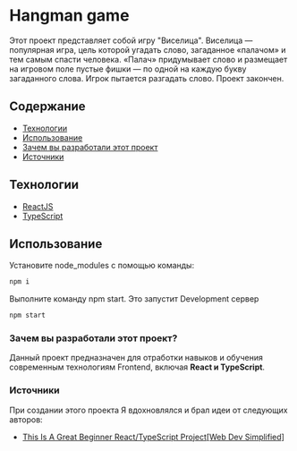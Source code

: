 # Hangman game
Этот проект представляет собой игру "Виселица". Виселица — популярная игра, цель которой угадать слово, загаданное «палачом» и тем самым спасти человека. «Палач» придумывает слово и размещает на игровом поле пустые фишки — по одной на каждую букву загаданного слова. Игрок пытается разгадать слово.
Проект закончен.

## Содержание
- [Технологии](#технологии)
- [Использование](#использование)
- [Зачем вы разработали этот проект](#зачем-вы-разработали-этот-проект)
- [Источники](#источники)



## Технологии
- [ReactJS](https://ru.legacy.reactjs.org/)
- [TypeScript](https://www.typescriptlang.org/)

## Использование

Установите node_modules с помощью команды:
```sh
npm i
```
Выполните команду npm start. Это запустит Development сервер
```sh
npm start
```

### Зачем вы разработали этот проект?
Данный проект предназначен для отработки навыков и обучения современным технологиям Frontend, включая <b>React и TypeScript</b>.

### Источники
При создании этого проекта Я вдохновлялся и брал идеи от следующих авторов:
- [This Is A Great Beginner React/TypeScript Project[Web Dev Simplified]](https://www.youtube.com/watch?v=-ONUyenGnWw&t=1941s&ab_channel=WebDevSimplified)
